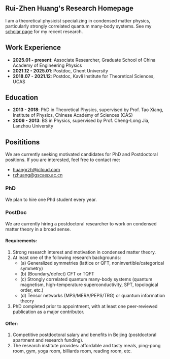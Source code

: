 ## Rui-Zhen Huang's Research Homepage
I am a theoretical physicist specializing in condensed matter physics, particularly strongly correlated quantum many-body systems. See my [scholar page](https://scholar.google.com/citations?user=mWLsNWoAAAAJ&hl=en) for my recent research.

## Work Experience
- **2025.01 - present**: Associate Researcher, Graduate School of China Academy of Engineering Physics
- **2021.12 - 2025.01**: Postdoc, Ghent University
- **2018.07 - 2021.12**: Postdoc, Kavli Institute for Theoretical Sciences, UCAS

## Education
- **2013 - 2018**: PhD in Theoretical Physics, supervised by Prof. Tao Xiang, Institute of Physics, Chinese Academy of Sciences (CAS)
- **2009 - 2013**: BS in Physics, supervised by Prof. Cheng-Long Jia, Lanzhou University


## Posititions
We are currently seeking motivated candidates for PhD and Postdoctoral positions. If you are interested, feel free to contact me:

- huangrzh@icloud.com
- rzhuang@gscaep.ac.cn

### PhD
We plan to hire one Phd student every year. 


### PostDoc
We are currently hiring a postdoctoral researcher to work on condensed matter theory in a broad sense. 

#### Requirements:
1. Strong research interest and motivation in condensed matter theory.
2. At least one of the following research backgrounds:
   - (a) Generalized symmetries (lattice or QFT, noninvertible/categorical symmetry)
   - (b) (Boundary/defect) CFT or TQFT
   - (c) Strongly correlated quantum many-body systems (quantum magnetism, high-temperature superconductivity, SPT, topological order, etc.)
   - (d) Tensor networks (MPS/MERA/PEPS/TRG) or quantum information theory
3. PhD completed prior to appointment, with at least one peer-reviewed publication as a major contributor.

#### Offer:
1. Competitive postdoctoral salary and benefits in Beijing (postdoctoral apartment and research funding).
2. The research institute provides: affordable and tasty meals, ping-pong room, gym, yoga room, billiards room, reading room, etc.
